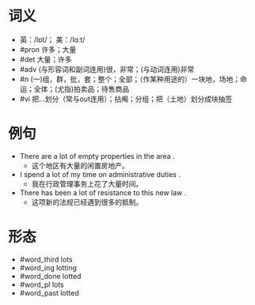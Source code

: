 # 词义
- 英：/lɒt/； 美：/lɑːt/
- #pron 许多；大量
- #det 大量；许多
- #adv (与形容词和副词连用)很，非常；(与动词连用)非常
- #n (一)组，群，批，套；整个；全部；（作某种用途的）一块地，场地；命运；全体；(尤指)拍卖品；待售商品
- #vi 把…划分（常与out连用）；拈阄；分组；把（土地）划分成块抽签
# 例句
- There are a lot of empty properties in the area .
	- 这个地区有大量的闲置房地产。
- I spend a lot of my time on administrative duties .
	- 我在行政管理事务上花了大量时间。
- There has been a lot of resistance to this new law .
	- 这项新的法规已经遇到很多的抵制。
# 形态
- #word_third lots
- #word_ing lotting
- #word_done lotted
- #word_pl lots
- #word_past lotted
